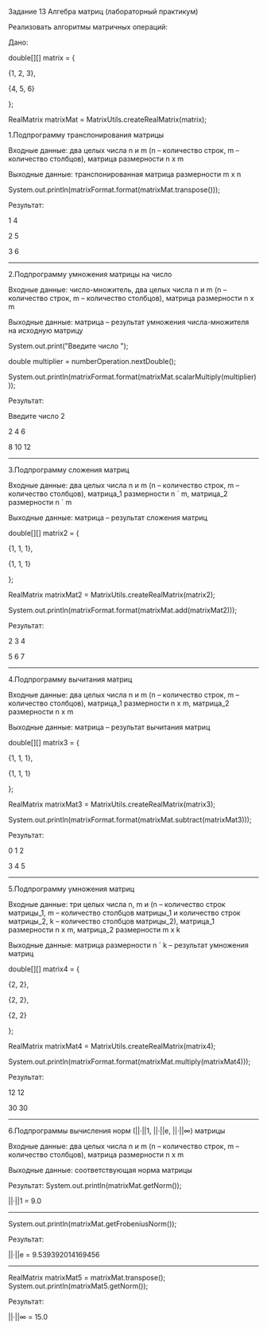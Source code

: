 Задание 13 Алгебра матриц (лабораторный практикум)

Реализовать алгоритмы матричных операций:

Дано:

double[][] matrix = {

{1, 2, 3},

{4, 5, 6}

};

RealMatrix matrixMat = MatrixUtils.createRealMatrix(matrix);

1.Подпрограмму транспонирования матрицы 

Входные данные: два целых числа n и m (n – количество строк, m – количество столбцов), матрица размерности n x m

Выходные данные: транспонированная матрица размерности m x n


System.out.println(matrixFormat.format(matrixMat.transpose()));


Результат:

1   4 

2   5 

3   6

---

2.Подпрограмму умножения матрицы на число 

Входные данные: число-множитель, два целых числа n и m (n – количество строк, m – количество столбцов), матрица размерности n x m

Выходные данные: матрица – результат умножения числа-множителя на исходную матрицу

System.out.print("Введите число ");

double multiplier = numberOperation.nextDouble();

System.out.println(matrixFormat.format(matrixMat.scalarMultiply(multiplier)));

Результат:

Введите число 2

2   4   6

8   10   12

---

3.Подпрограмму сложения матриц 

Входные данные: два целых числа n и m (n – количество строк, m – количество столбцов), матрица_1 размерности n ´ m, матрица_2 размерности n ´ m

Выходные данные: матрица – результат сложения матриц

double[][] matrix2 = {

{1, 1, 1},

{1, 1, 1}

};

RealMatrix matrixMat2 = MatrixUtils.createRealMatrix(matrix2);

System.out.println(matrixFormat.format(matrixMat.add(matrixMat2)));

Результат:

2   3   4

5   6   7

---

4.Подпрограмму вычитания матриц 

Входные данные: два целых числа n и m (n – количество строк, m – количество столбцов), матрица_1 размерности n x m, матрица_2 размерности n x m

Выходные данные: матрица – результат вычитания матриц

double[][] matrix3 = {

{1, 1, 1},

{1, 1, 1}

};

RealMatrix matrixMat3 = MatrixUtils.createRealMatrix(matrix3);

System.out.println(matrixFormat.format(matrixMat.subtract(matrixMat3)));

Результат:

0   1   2

3   4   5


---

5.Подпрограмму умножения матриц 

Входные данные: три целых числа n, m и (n – количество строк матрицы_1, m – количество столбцов матрицы_1 и количество строк матрицы_2, k – количество столбцов матрицы_2), матрица_1 размерности n x m, матрица_2 размерности m x k

Выходные данные: матрица  размерности n ´ k – результат умножения матриц

double[][] matrix4 = {

{2, 2},

{2, 2},

{2, 2}

};

RealMatrix matrixMat4 = MatrixUtils.createRealMatrix(matrix4);

System.out.println(matrixFormat.format(matrixMat.multiply(matrixMat4)));

Результат:

12   12

30   30

---

6.Подпрограммы вычисления норм (||·||1, ||·||e, ||·||∞) матрицы 

Входные данные: два целых числа n и m (n – количество строк, m – количество столбцов), матрица размерности n x m

Выходные данные: соответствующая норма матрицы

Результат:
System.out.println(matrixMat.getNorm());

||·||1 = 9.0

---
System.out.println(matrixMat.getFrobeniusNorm());

Результат:

||·||e = 9.539392014169456

---

RealMatrix matrixMat5 = matrixMat.transpose();
System.out.println(matrixMat5.getNorm());

Результат:

||·||∞ = 15.0